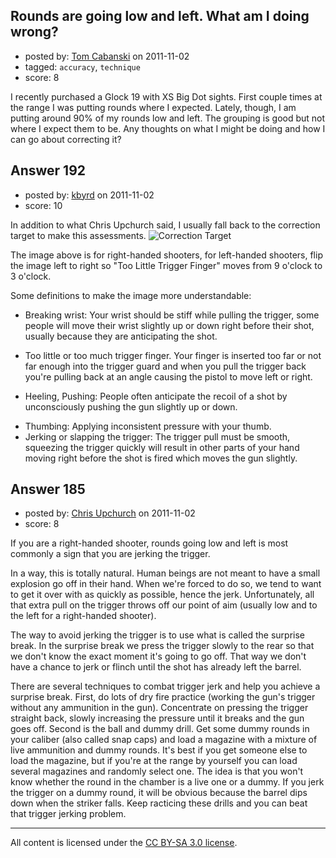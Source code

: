 ## Rounds are going low and left. What am I doing wrong?

- posted by: [Tom Cabanski](https://stackexchange.com/users/-1/128-tom-cabanski) on 2011-11-02
- tagged: `accuracy`, `technique`
- score: 8

<p>I recently purchased a Glock 19 with XS Big Dot sights.  First couple times at the range I was putting rounds where I expected.  Lately, though, I am putting around 90% of my rounds low and left.  The grouping is good but not where I expect them to be.  Any thoughts on what I might be doing and how I can go about correcting it?</p>



## Answer 192

- posted by: [kbyrd](https://stackexchange.com/users/-1/37-kbyrd) on 2011-11-02
- score: 10

<p>In addition to what Chris Upchurch said, I usually fall back to the correction target to make this assessments. <img src="http://i.stack.imgur.com/kUAGR.jpg" alt="Correction Target"> </p>

<p>The image above is for right-handed shooters, for left-handed shooters, flip the image left to right so "Too Little Trigger Finger" moves from 9 o'clock to 3 o'clock.</p>

<p>Some definitions to make the image more understandable: </p>

<ul>
<li><p>Breaking wrist: Your wrist should be stiff while pulling the trigger, some people will move their wrist slightly up or down right before their shot, usually because they are anticipating the shot.</p></li>
<li><p>Too little or too much trigger finger. Your finger is inserted too far or not far enough into the trigger guard and when you pull the trigger back you're pulling back at an angle causing the pistol to move left or right.</p></li>
<li><p>Heeling, Pushing: People often anticipate the recoil of a shot by unconsciously pushing the gun slightly up or down.</p></li>
<li>Thumbing: Applying inconsistent pressure with your thumb.</li>
<li>Jerking or slapping the trigger: The trigger pull must be smooth, squeezing the trigger quickly will result in other parts of your hand moving right before the shot is fired which moves the gun slightly. </li>
</ul>



## Answer 185

- posted by: [Chris Upchurch](https://stackexchange.com/users/-1/79-chris-upchurch) on 2011-11-02
- score: 8

<p>If you are a right-handed shooter, rounds going low and left is most commonly a sign that you are jerking the trigger.  </p>

<p>In a way, this is totally natural.  Human beings are not meant to have a small explosion go off in their hand.  When we're forced to do so, we tend to want to get it over with as quickly as possible, hence the jerk.  Unfortunately, all that extra pull on the trigger throws off our point of aim (usually low and to the left for a right-handed shooter).</p>

<p>The way to avoid jerking the trigger is to use what is called the surprise break.  In the surprise break we press the trigger slowly to the rear so that we don't know the exact moment it's going to go off.  That way we don't have a chance to jerk or flinch until the shot has already left the barrel.</p>

<p>There are several techniques to combat trigger jerk and help you achieve a surprise break.  First, do lots of dry fire practice (working the gun's trigger without any ammunition in the gun).  Concentrate on pressing the trigger straight back, slowly increasing the pressure until it breaks and the gun goes off.  Second is the ball and dummy drill.  Get some dummy rounds in your caliber (also called snap caps) and load a magazine with a mixture of live ammunition and dummy rounds.  It's best if you get someone else to load the magazine, but if you're at the range by yourself you can load several magazines and randomly select one.  The idea is that you won't know whether the round in the chamber is a live one or a dummy.  If you jerk the trigger on a dummy round, it will be obvious because the barrel dips down when the striker falls.  Keep racticing these drills and you can beat that trigger jerking problem.</p>




---

All content is licensed under the [CC BY-SA 3.0 license](https://creativecommons.org/licenses/by-sa/3.0/).
